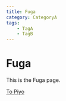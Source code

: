 ```yaml
---
title: Fuga
category: CategoryA
tags:
    - TagA
    - TagB
---
```


# Fuga
This is the Fuga page.

[To Piyo](/piyo/)
